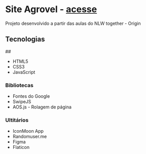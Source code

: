<h1>Site Agrovel - <a href="https://bruno9800.github.io/site-Agrovel/">acesse</a> </h1>

<p>Projeto desenvolvido a partir das aulas do NLW together - Origin</p>


<h2>Tecnologias</h2>
 ##
    <ul>
        <li>HTML5</li>
        <li>CSS3</li>
        <li>JavaScript</li>
    </ul>

<h3>Bibliotecas</h3>
    <ul>
        <li>Fontes do Google</li>
        <li>SwipeJS</li>
        <li>AOS.js - Rolagem de página</li>
    </ul>

<h3>Ultitários</h3>
    <ul>
        <li>IconMoon App</li>
        <li>Randomuser.me</li>
        <li>Figma</li>
        <li>Flaticon</li>
    </ul>
